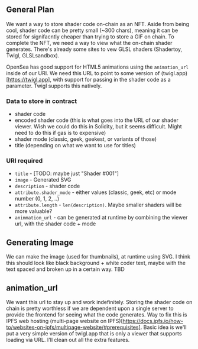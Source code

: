 ## General Plan
We want a way to store shader code on-chain as an NFT. Aside from being cool, shader code can be pretty small (~300 chars), meaning it can be stored for signifacntly cheaper than trying to store a GIF on chain. To complete the NFT, we need a way to view what the on-chain shader generates. There's already some sites to vew GLSL shaders (Shadertoy, Twigl, GLSLsandbox).

OpenSea has good support for HTML5 animations using the `animation_url` inside of our URI. We need this URL to point to some version of (twigl.app)[https://twigl.app], with support for passing in the shader code as a parameter. Twigl supports this natively.

### Data to store in contract
+ shader code
+ encoded shader code (this is what goes into the URL of our shader viewer. Wish we could do this in Solidity, but it seems difficult. Might need to do this if gas is to expensive)
+ shader mode (classic, geek, geekest, or variants of those)
+ title (depending on what we want to use for titles)

### URI required
+ `title` - [TODO: maybe just "Shader #001"]
+ `image` - Generated SVG
+ `description` - shader code
+ `attribute.shader_mode` - either values (classic, geek, etc) or mode number (0, 1, 2, ..)
+ `attribute.length` - `len(description)`. Maybe smaller shaders will be more valuable?
+ `animmation_url` - can be generated at runtime by combining the viewer url, with the shader code + mode

## Generating Image
We can make the image (used for thumbnails), at runtime using SVG. I think this should look like black background + white coder text, maybe with the text spaced and broken up in a certain way. TBD

## animation_url
We want this url to stay up and work indefinitely. Storing the shader code on chain is pretty worthless if we are dependent upon a single server to provide the frontend for seeing what the code generates. Way to fix this is IPFS web hosting (multi-page website on IPFS)[https://docs.ipfs.io/how-to/websites-on-ipfs/multipage-website/#prerequisites]. Basic idea is we'll put a very simple version of twigl.app that is only a viewer that supports loading via URL. I'll clean out all the extra features.

